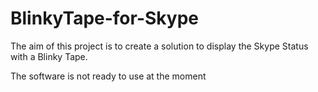 # BlinkyTape-for-Skype
The aim of this project is to create a solution to display the Skype Status with a Blinky Tape.

The software is not ready to use at the moment
